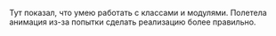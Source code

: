 Тут показал, что умею работать с классами и модулями.
Полетела анимация из-за попытки сделать реализацию более правильно.
